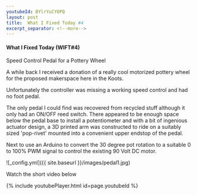 ```yaml
---
youtubeId: BYlrYuCYOPQ
layout: post
title:  What I Fixed Today #4
excerpt_separator: <!--more-->
---
```


#### What I Fixed Today (WIFT#4)

Speed Control Pedal for a Pottery Wheel 


A while back I received a donation of a really cool motorized pottery wheel 
for the proposed makerspace here in the Koots.

Unfortunately the controller was missing a working speed control and had no foot pedal.

The only pedal I could find was recovered from recycled stuff although it only had an ON/OFF reed
switch.
There appeared to be enough space below the pedal base to install a potentiometer
and with a bit of ingenious actuator design, a 3D printed arm was constructed to ride 
on a suitably sized 'pop-rivet' mounted into a convenient upper endstop of the pedal.

Next to use an Arduino to convert the 30 degree pot rotation to a suitable 0 to 100% 
PWM signal to control the existing 90 Volt DC motor.

![_config.yml]({{ site.baseurl }}/images/pedal1.jpg)

Watch the short video below

{% include youtubePlayer.html id=page.youtubeId %}
